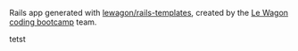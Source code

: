 Rails app generated with [lewagon/rails-templates](https://github.com/lewagon/rails-templates), created by the [Le Wagon coding bootcamp](https://www.lewagon.com) team.

tetst
